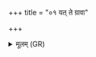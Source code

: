+++
title = "०१ यत् ते ग्रावा"

+++
<details><summary>मूलम् (GR)</summary>

यत् ते ग्रावा बाहुच्युतो अचुच्योन्  
नरो यद् वा ते हस्तयोर् अधुक्षन् ।  
तत् त आ प्यायतां तत् ते  
नि ष्ट्यायतां सोम राजन् ॥
</details>